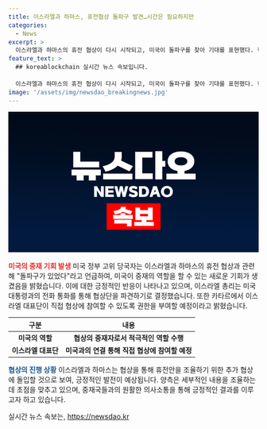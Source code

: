 ```yaml
---
title: 이스라엘과 하마스, 휴전협상 돌파구 발견…시간은 필요하지만
categories:
  - News
excerpt: >
  이스라엘과 하마스의 휴전 협상이 다시 시작되고, 미국이 돌파구를 찾아 기대를 표현했다. 현재 이스라엘은 카타르로 대표단을 파견해 직접 협상에 참여하고 있으며, 이와 관련한 긍정적인 발전이 기대되고 있다. 하마스도 이스라엘의 휴전안을 긍정적으로 받아들였으며, CNN은 양측이 휴전안을 수용하기로 합의하는 것이 임박하다고 보도했다. 미국 당국자는 일부 합의 이행과 관련된 문제가 남아 있지만, 이번 기회를 중요하게 여기며 대통령과 총리의 통화로 협상에 적극적으로 나설 것으로 전망했다.
feature_text: >
  ## koreablockchain 실시간 뉴스 속보입니다.

  이스라엘과 하마스의 휴전 협상이 다시 시작되고, 미국이 돌파구를 찾아 기대를 표현했다. 현재 이스라엘은 카타르로 대표단을 파견해 직접 협상에 참여하고 있으며, 이와 관련한 긍정적인 발전이 기대되고 있다. 하마스도 이스라엘의 휴전안을 긍정적으로 받아들였으며, CNN은 양측이 휴전안을 수용하기로 합의하는 것이 임박하다고 보도했다. 미국 당국자는 일부 합의 이행과 관련된 문제가 남아 있지만, 이번 기회를 중요하게 여기며 대통령과 총리의 통화로 협상에 적극적으로 나설 것으로 전망했다.
image: '/assets/img/newsdao_breakingnews.jpg'
---
```


<p><img src="/assets/img/newsdao_breakingnews.jpg" alt="koreablockchain 속보" /></p>

<p><b><span style="color: #ee2323;">미국의 중재 기회 발생</span></b>
미국 정부 고위 당국자는 이스라엘과 하마스의 휴전 협상과 관련해 "돌파구가 있었다"라고 언급하여, 미국이 중재의 역할을 할 수 있는 새로운 기회가 생겼음을 밝혔습니다. 이에 대한 긍정적인 반응이 나타나고 있으며, 이스라엘 총리는 미국 대통령과의 전화 통화를 통해 협상단을 파견하기로 결정했습니다. 또한 카타르에서 이스라엘 대표단이 직접 협상에 참여할 수 있도록 권한을 부여할 예정이라고 밝혔습니다.</p>

<p data-ke-size="size16"></p>

<table>
  <thead>
    <tr>
      <th style="text-align: center;">구분</th>
      <th style="text-align: center;">내용</th>
    </tr>
  </thead>
  <tbody>
    <tr>
      <td style="text-align: center;"><b>미국의 역할</b></td>
      <td style="text-align: center;"><b>협상의 중재자로서 적극적인 역할 수행</b></td>
    </tr>
    <tr>
      <td style="text-align: center;"><b>이스라엘 대표단</b></td>
      <td style="text-align: center;"><b>미국과의 연결 통해 직접 협상에 참여할 예정</b></td>
    </tr>
  </tbody>
</table>

<p data-ke-size="size16"></p>

<p><b><span style="color: #1a5490;">협상의 진행 상황</span></b>
이스라엘과 하마스는 협상을 통해 휴전안을 조율하기 위한 추가 협상에 돌입할 것으로 보여, 긍정적인 발전이 예상됩니다. 양측은 세부적인 내용을 조율하는 데 초점을 맞추고 있으며, 중재국들과의 원활한 의사소통을 통해 긍정적인 결과를 이루고자 하고 있습니다.</p>
실시간 뉴스 속보는, <a href="https://newsdao.kr" rel="dofollow">https://newsdao.kr</a>


